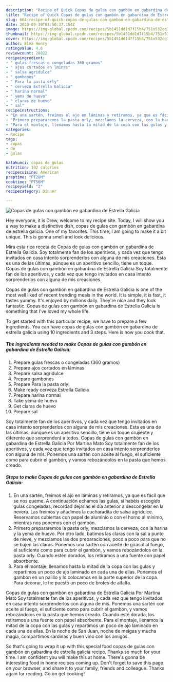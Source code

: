 ```yaml
---
description: "Recipe of Quick Copas de gulas con gambón en gabardina de Estrella Galicia"
title: "Recipe of Quick Copas de gulas con gambón en gabardina de Estrella Galicia"
slug: 664-recipe-of-quick-copas-de-gulas-con-gambon-en-gabardina-de-estrella-galicia
date: 2020-09-30T03:50:37.154Z
image: https://img-global.cpcdn.com/recipes/5b1451dd1d7f15b4/751x532cq70/copas-de-gulas-con-gambon-en-gabardina-de-estrella-galicia-foto-principal.jpg
thumbnail: https://img-global.cpcdn.com/recipes/5b1451dd1d7f15b4/751x532cq70/copas-de-gulas-con-gambon-en-gabardina-de-estrella-galicia-foto-principal.jpg
cover: https://img-global.cpcdn.com/recipes/5b1451dd1d7f15b4/751x532cq70/copas-de-gulas-con-gambon-en-gabardina-de-estrella-galicia-foto-principal.jpg
author: Elva Henry
ratingvalue: 4.6
reviewcount: 28822
recipeingredient:
- " gulas frescas o congeladas 360 gramos"
- " ajos cortados en lminas"
- " salsa agridulce"
- " gambones"
- " Para la pasta orly"
- " cerveza Estrella Galicia"
- " harina normal"
- " yema de huevo"
- " claras de huevo"
- " sal"
recipeinstructions:
- "En una sartén, freímos el ajo en láminas y retiramos, ya que es fácil que se nos queme. A continuación echamos las gulas, si habéis escogido gulas congeladas, recordad dejarlas el día anterior a descongelar en la nevera. Las freímos y añadimos la cucharadita de salsa agridulce. Reservamos cubiertas con papel de aluminio o con el horno al mínimo, mientras nos ponemos con el gambón."
- "Primero prepararemos la pasta orly, mezclamos la cerveza, con la harina y la yema de huevo. Por otro lado, batimos las claras con la sal a punto de nieve, y mezclamos las dos preparaciones, poco a poco para que no se bajen las claras. Ponemos una sartén con aceite de girasol al fuego, el suficiente como para cubrir el gambón, y vamos rebozándolos en la pasta orly. Cuando estén dorados, los retiramos a una fuente con papel absorbente."
- "Para el montaje, llenamos hasta la mitad de la copa con las gulas y repartimos un poco de ajo laminado en cada una de ellas. Ponemos el gambón en un palillo y lo colocamos en la parte superior de la copa. Para decorar, le he puesto un poco de brotes de alfalfa."
categories:
- Recipe
tags:
- copas
- de
- gulas

katakunci: copas de gulas 
nutrition: 102 calories
recipecuisine: American
preptime: "PT28M"
cooktime: "PT56M"
recipeyield: "2"
recipecategory: Dinner

---
```



![Copas de gulas con gambón en gabardina de Estrella Galicia](https://img-global.cpcdn.com/recipes/5b1451dd1d7f15b4/751x532cq70/copas-de-gulas-con-gambon-en-gabardina-de-estrella-galicia-foto-principal.jpg)

Hey everyone, it is Drew, welcome to my recipe site. Today, I will show you a way to make a distinctive dish, copas de gulas con gambón en gabardina de estrella galicia. One of my favorites. This time, I am going to make it a bit unique. This is gonna smell and look delicious.

Mira esta rica receta de Copas de gulas con gambón en gabardina de Estrella Galicia. Soy totalmente fan de los aperitivos, y cada vez que tengo invitados en casa intento sorprenderlos con alguna de mis creaciones. Esta es una de las últimas, aúnque es un aperitivo sencillo, tiene un toque. Copas de gulas con gambón en gabardina de Estrella Galicia Soy totalmente fan de los aperitivos, y cada vez que tengo invitados en casa intento sorprenderlos con alguna de mis creaciones.

Copas de gulas con gambón en gabardina de Estrella Galicia is one of the most well liked of recent trending meals in the world. It is simple, it is fast, it tastes yummy. It's enjoyed by millions daily. They're nice and they look fantastic. Copas de gulas con gambón en gabardina de Estrella Galicia is something that I've loved my whole life.


To get started with this particular recipe, we have to prepare a few ingredients. You can have copas de gulas con gambón en gabardina de estrella galicia using 10 ingredients and 3 steps. Here is how you cook that.

<!--inarticleads1-->

##### The ingredients needed to make Copas de gulas con gambón en gabardina de Estrella Galicia:

1. Prepare  gulas frescas o congeladas (360 gramos)
1. Prepare  ajos cortados en láminas
1. Prepare  salsa agridulce
1. Prepare  gambones
1. Prepare  Para la pasta orly:
1. Make ready  cerveza Estrella Galicia
1. Prepare  harina normal
1. Take  yema de huevo
1. Get  claras de huevo
1. Prepare  sal


Soy totalmente fan de los aperitivos, y cada vez que tengo invitados en casa intento sorprenderlos con alguna de mis creaciones. Esta es una de las últimas, aúnque es un aperitivo sencillo, tiene un toque crujiente y diferente que sorprenderá a todos. Copas de gulas con gambón en gabardina de Estrella Galicia Por Martina Mato Soy totalmente fan de los aperitivos, y cada vez que tengo invitados en casa intento sorprenderlos con alguna de mis. Ponemos una sartén con aceite al fuego, el suficiente como para cubrir el gambón, y vamos rebozándolos en la pasta que hemos creado. 

<!--inarticleads2-->

##### Steps to make Copas de gulas con gambón en gabardina de Estrella Galicia:

1. En una sartén, freímos el ajo en láminas y retiramos, ya que es fácil que se nos queme. A continuación echamos las gulas, si habéis escogido gulas congeladas, recordad dejarlas el día anterior a descongelar en la nevera. Las freímos y añadimos la cucharadita de salsa agridulce. Reservamos cubiertas con papel de aluminio o con el horno al mínimo, mientras nos ponemos con el gambón.
1. Primero prepararemos la pasta orly, mezclamos la cerveza, con la harina y la yema de huevo. Por otro lado, batimos las claras con la sal a punto de nieve, y mezclamos las dos preparaciones, poco a poco para que no se bajen las claras. Ponemos una sartén con aceite de girasol al fuego, el suficiente como para cubrir el gambón, y vamos rebozándolos en la pasta orly. Cuando estén dorados, los retiramos a una fuente con papel absorbente.
1. Para el montaje, llenamos hasta la mitad de la copa con las gulas y repartimos un poco de ajo laminado en cada una de ellas. Ponemos el gambón en un palillo y lo colocamos en la parte superior de la copa. Para decorar, le he puesto un poco de brotes de alfalfa.


Copas de gulas con gambón en gabardina de Estrella Galicia Por Martina Mato Soy totalmente fan de los aperitivos, y cada vez que tengo invitados en casa intento sorprenderlos con alguna de mis. Ponemos una sartén con aceite al fuego, el suficiente como para cubrir el gambón, y vamos rebozándolos en la pasta que hemos creado. Cuando esté dorada, los retiramos a una fuente con papel absorbente. Para el montaje, llenamos la mitad de la copa con las gulas y repartimos un poco de ajo laminado en cada una de ellas. En la noche de San Juan, noche de meigas y mucha magia, compartimos sardinas y buen vino con los amigos. 

So that's going to wrap it up with this special food copas de gulas con gambón en gabardina de estrella galicia recipe. Thanks so much for your time. I am confident you will make this at home. There's gonna be interesting food in home recipes coming up. Don't forget to save this page on your browser, and share it to your family, friends and colleague. Thanks again for reading. Go on get cooking!
